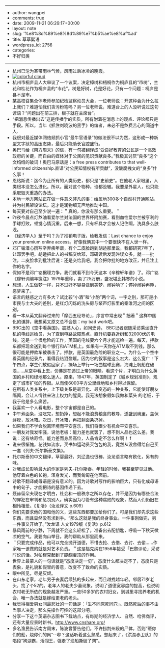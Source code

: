 - --
- author: wangpei
- comments: true
- date: 2009-11-21 06:26:17+00:00
- layout: note
- slug: '%e8%8d%89%e8%8d%89%e7%b5%ae%e8%af%ad'
- title: 草草絮语
- wordpress_id: 2756
- categories:
- 不好归类
- --
- 杭州已沦为寒带雨林气候，风雨过后冰冷的晚霞。
- [![colorful cloud](http://farm3.static.flickr.com/2782/4111211455_19f4a0125d.jpg)](http://www.flickr.com/photos/lookoo/4111211455/)
- 杭州市桐庐县人大审议了一个议案，决定樟树和梧桐作为桐庐县的“市树”，兰花和桂花作为桐庐县的“市花”。树是好树，花是好花，只有一个问题：桐庐是县不是市。
- 某高校召集全体老师参加纪检监察动员大会，一位老师说：开这种会为什么拉上我们？难道怕我们贪污粉笔吗？另一位老师说，难道台上的人没听说过这句谚语？“问题出在前三排，根子就在主席台”。
- “把消息传播出去”这是传播学的实质，所有附着在消息上的观点、评论都只是手段。所以，当年《抓住刘晓波的黑手》的编者，未必不是煞费苦心的同道中人. 
- 我很对最近媒体网络频抓小官“最牛官语录”的做法很不以为然，这形成一种新型文字狱的高压态势，最后只能助长官腔盛行。  
- 奥巴马给《南方周末》的信，有一句被翻译成“受良好教育的公民是一个高效政府的关键，而自由的媒体对于公民的见识贡献良多。”我极其讨厌“良多”这个文绉绉的破词！奥巴马原话是：a free press contributes to that well-informed citizenship.直译“对公民知情权有所贡献”，没酸腐拽文的“良多”什么事！
- 恩格斯说：迄今为止所有的人类历史，都只是“史前史”。在他老人家眼里，人类根本没怎么进化。所以，面对这个物种，谁都没辙。我要是外星人，也只能采取毁灭重造的办法。
- 本地一地方网站正在做一件意义非凡的事：给属地300多个自然村开通网站，并为村民架设论坛。这才是润物细无声地推动中国。 
- 每天要对自己至少说一遍：＂真的，你没有那么重要。＂
- 昨夜今晨点灯熬油看爱尔兰对法国的世界杯附加赛，看到血性爱尔兰被亨利的手球打败，顿觉心情沉重。后来一想，只有杯具才会被人记住啊，洗具多么肤浅。 
- 《经济学人》至于吗？为了推销电子版，给我发信：Last chance to enjoy your premium online access。好像我俩其中一个要很快不在人世一样。
- 邓广铭潜心撰写辛弃疾年谱，有个二皮脸跑到胡适那里说，我都研究7年了，让邓罢手吧。胡适把此人的书稿交给邓，邓研读后发现舛误众多，就一一批注。二皮脸拿到批注后说：还是交给我吧，我会把你批的地方改正，并且注上你的名字。
- 假如不是邓广铭据理力争，我们就看不到今天这本《辛稼轩年谱》了。邓广铭《稼轩词编年笺注》1979年重印，卖了25万册，盛况堪比韩寒的小说。
- 想想，人生做梦一样，只不过好不容易做到美梦，闹钟响了；停掉闹钟再睡，恶梦来了。
- 语言的魅惑之力有多大？试比较“小酒”和“小酌”两个词，一字之别，那可是小市民与士大夫的差别，是红灯闪烁的洗头房与桨声灯影里的秦淮河之间的区别。
- 看一本从英文翻译过来的「摩西五经导论」，序言中常出现＂拙著＂这样中国化的谦辞，我想英文原文总不会是：my bad work吧。
- BBC出的《空中看英国》，震撼人心，如同史诗。 BBC记者跟随采访乘坐直升机的电线巡检员，为了查到电路故障热点，直升机要靠近树和32000伏的电线。这是一个很危险的工作，英国的电线要六个月才能巡检一遍。每天，押款车都把现金送到每个银行和ATM机上。如果有一天你在ATM取不到钱，那么很可能是押款车被袭击了。押款，是英国最危险的职业之一。为什么一个空中看英国的纪录片，看得我热泪盈眶。因为它的叙事是这么宏大、这么宽广！下午四点，学生们放假回家了，操场上举行一场曲棍球比赛，海滩上帆船在破浪……从空中看上去，仿佛是在透过上帝的眼睛。看这个片，才明白为什么英国的乡村和绿地那么迷人。原来，1947年，英国制定了《城乡规划准则》，规定了城市扩张的界限。从而使6000平方公里绿地和乡村得以保留。 
- 在所有人类关系中，上下级关系是最异化、最变态的一种关系，它能使好朋友隔阂，会让人情往来沾上权力的腥臭。我无法想象假如我做和菜头 的老板，于我于他是多么痛苦。
- 我喜欢一个人看电影，整个宇宙都是自己的。
- 中午煮面条，没吃完，想扔掉，想起不能浪费粮食的教导，遂盛到碗里，盖保鲜膜，放冰箱。次日，开冰箱，再把剩面条扔掉。  
- 如果我们不学会脱离环境而平安喜乐，我们将很少有机会平安喜乐。
- 一朋友对我发牢骚，说他老板：能力差也就罢了，想不到人品也这么差。我说：这有啥奇怪。能力差而身居高位，人品肯定不怎么样啊！  f
- 说来很惭愧，花钱如流水，买书如运动员买包包的我，竟然从没舍得给自己买一套《列夫·托尔斯泰文集》。
- 托尔斯泰的中文翻译，草婴最好，刘辽逸也很棒，汝龙语言略有欧化，另有韵味。
- 对我成长影响最大的作家是列夫-托尔斯泰。年轻的时候，我甚至梦见过他。他穿着白色的长袍，浑身发光，而我匍匐在他面前。
- 诗歌不翻译成母语是没有意义的。因为诗歌对写作的影响巨大，只有化成母语中的句子，才能把诗的基因传递下去。
- 聂赫留朵夫现在才明白，社会和一般秩序之所以存在，并不是因为有哪些合法的罪犯在审判和惩罚别人，确实因为尽管有这种腐败的现象，然而人们仍旧在相怜相爱。《复活》（汝龙译文 p.609）
- 你们先要求他的国和他的义，这些东西都要加给你们了。可是我们却先求这些东西，而且显然没有求到手。“那么这就是我的终身事业。一件事刚做完，另一件事又开始了。”汝龙译 人文1979版《复活》p.612 
- 暴风雨前的宁静，下周就不会这么轻松了。准备出去配钥匙，呼吸一下秋天微凉的空气。我要向山举目，我的帮助从那里而来。  
- ＂只要完成作品，他可以完全抛开道德，不惜去抢、去借、去讨、去偷……作家唯一该做的就是对艺术负责。＂这是福克纳在1956年接受「巴黎评论」采访时说的话。对帕穆克起到了醍醐灌顶的作用。
- 世界上最蒙人的一句话就是“态度决定一切”，态度什么都决定不了，态度只是表象，是礼貌和假冒的善意，改变不了致命的实质。
- 眼中所见，尽是灰烬。
- 在山东老家，老年男子丧妻后续弦的多起来，而且越找越年轻。邻居71岁老头，找了个52的。老年人的老夫少妻现象，说明了道德宽容度的提高，也说明农村老无所依的现象越发严重。一些50多岁的农村妇女，到城里寻找养老的机会，唯一办法就是嫁给更老的老头。 
- 我觉得相爱男女间最悲壮的一句话是：「生不同床死同穴」。既然死后的事不由当事人决定，那么先操作可控的这部分吧。
- 分享一下这个英语杂志图书下载站点，有每期的经济学人、自然、哈佛商评，还有大量应景时新书。http://www.cnshare.org/
- 多名渔民告诉南方周末，陈波曾警告他们，不许捞荆州段的尸体，否则“砸你们的船，烧你们的网”--咿？这话听着这么熟悉。想起来了，《洪湖赤卫队》的唱段“狗湖霸，活阎王，强走了渔船撕破了网”。
